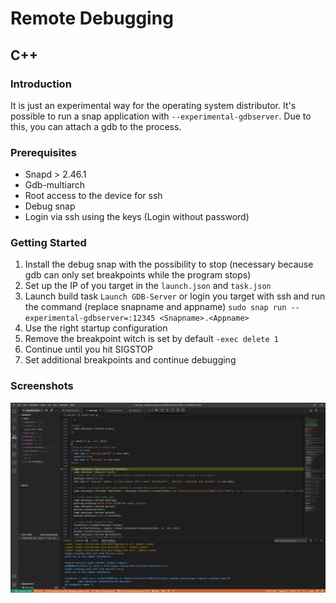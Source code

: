 # Remote Debugging

## C++

### Introduction

It is just an experimental way for the operating system distributor. It's possible to run a snap application with `--experimental-gdbserver`. Due to this, you can attach a gdb to the process. 

### Prerequisites

* Snapd > 2.46.1
* Gdb-multiarch
* Root access to the device for ssh
* Debug snap
* Login via ssh using the keys (Login without password)

### Getting Started

1. Install the debug snap with the possibility to stop (necessary because gdb can only set breakpoints while the program stops)
2. Set up the IP of you target in the `launch.json` and `task.json`
3. Launch build task `Launch GDB-Server` or login you target with ssh and run the command (replace snapname and appname) `sudo snap run --experimental-gdbserver=:12345 <Snapname>.<Appname>` 
4. Use the right startup configuration
5. Remove the breakpoint witch is set by default `-exec delete 1`
6. Continue until you hit SIGSTOP
7. Set additional breakpoints and continue debugging

### Screenshots

![Debug](./doc/../images/debug_app.png)

